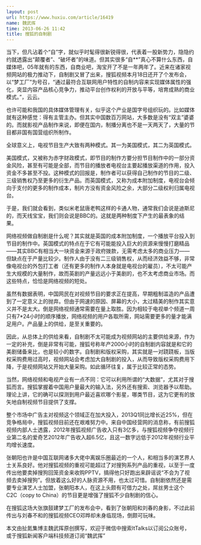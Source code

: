 ```yaml
---
layout: post
url: https://www.huxiu.com/article/16419
name: 魏武挥
time: 2013-06-26 11:42
title: 搜狐的自制剧
---
```

当下，但凡沾着个“自”字，就似乎时髦得很新锐得很，代表着一股新势力，隐隐约约就透露出“颠覆者”、“破坏者”的味道。但其实很多“自**”真心不算什么东西，自媒体吧，05年就有的东西，自商业吧，淘宝开了不是一年两年了。近来在诸家视频网站的极力推动下，自制剧又冒了出来，搜狐视频本月18日还开了个发布会，以“梦工厂”为号召，“通过最符合互联网用户特性的自制内容来实现媒体属性的强化，突显内容产品核心竞争力，推动平台创作权利的开放与平等，培育成熟的商业模式。”，云云。

也许可能和我国的具体媒体管理有关，似乎这个产业是国字号组织玩的。比如媒体就有这种感觉：得有主管主办。但其实中国数百万网站，大多数是没有“双主”婆婆的。而就影视产品制作来说，即便在国内，制播分离也不是一天两天了，大量的节目都非国有国营组织所制作。

全球意义上，电视节目生产大致有两种模式。其一为美国模式，其二为英国模式。

美国模式，又被称为赤字财政模式，即节目的制作方要分担节目制作中的一部分资金风险，甚至有可能是全部，而节目的播放者电视台主要起播放渠道的作用，投入资金不多甚至不投。这种模式的回报是，制作者可以获得自己制作的节目的二级、三级销售权乃至更多的衍生产品。而英国模式，又称为成本附加制度，电视台会倾向于支付的更多的制作成本，制片方没有资金风险之余，大部分二级权利归属电视台。

于是，我们就会看到，类似米老鼠唐老鸭这样的卡通人物，通常我们会说是迪斯尼的，而天线宝宝，我们则会说是BBC的。这就是两种制度下产生的最表象的结果。

网络视频做自制剧是什么呢？其实就是英国的成本附加制度，一个播放平台投入到节目的制作中。英国模式的特点在于它有可能能投入巨大的资源来慢慢打磨精品——其实BBC有相当大一块资金来源于政府拨款，无需考虑太多的商业压力——但缺点在于产量比较少。制作人由于没有二三级销售权，从而经济效益不够，非常像电视台的外包打工者（还有更多的制作人本身就是电视台的雇员），不太可能产生大规模的大量制作，故而英剧的产量远远小于美剧的，也不太考虑商业市场。而这些特点，恰恰是网络视频的短处。

虽然有数据表明，中国网民在对视频节目的要求正在提高，早期粗制滥造的产品遭到了一定意义上的抛弃。但由于网速的原因、屏幕的大小，太过精美的制作其实意义并不是太大。倒是网络视频通常需要在量上取胜。因为相较于电视单个频道一周只有7*24小时的顺序播放，网络视频的用户各取所需，网站需要更多的量才能满足用户。产品量上的供给，是至关重要的。

因此，从总体上的供给来看，自制剧不太可能成为视频网站的主要供给来源，作为一定的补充，倒是非常有可能，搜狐号称年产2000小时的自制剧内容就是和它的美剧储备来比，也是较小的数字。自制剧和版权采购，其实就是一对跷跷板，当版权采购费用过高时，视频网站会考虑加大自制剧的投入，从而导致版权采购费用下降，于是视频网站又开始大量采购。如此循环往复，属于比较正常的态势。

当然，网络视频和电视产业有一点不同：它可以利用所谓的“大数据”，尤其对于搜狐而言。搜狐掌握着中国用户量最大的输入法，另外还有搜索、浏览器予以帮助。理论上讲，它的确可以探测到用户最近喜欢哪个影星，哪类节目，这为它更有的放矢地自制视频节目提供了支撑。

整个市场中广告主对视频这个领域正在加大投入，2013Q1同比增长近25%，但在竞争格局中，搜狐视频目前还在艰难努力中。来自中国经营网的消息称，有前搜狐视频内部人士透露，2012年搜狐视频广告收入只有3亿多，与搜狐视频争夺视频行业第二名的爱奇艺2012年广告收入超6.5亿，且这一数字远低于2012年视频行业平均增长速度。

张朝阳也许是中国互联网诸多大佬中离娱乐圈最近的一个人，和相当多的演艺界人士关系良好。他对搜狐视频的重视可能超过了对搜狗系列产品的重视，以至于一度传出他要卖掉搜狗回笼资金来收购PPTV，搞得他只好跑出来辟谣说“不会为了视频去卖掉搜狗”。但放着这么好的人脉资源不用，也太过可惜。自制剧依然还是需要专业演艺人士加盟，张朝阳本人，在这上头颇有可借力之处，屌丝男士这个C2C（copy to China）的节目更是增强了搜狐不少自制剧的信心。

在搜狐这场大张旗鼓建梦工厂的发布会中，看到了张朝阳和刘春的身影，不过此前传出与刘春不和的搜狐视频CEO邓晔却未身临现场，倒颇可玩味。

本文由扯氮集博主魏武挥原创撰写，欢迎于微信中搜索ItTalks以订阅公众账号，或于搜狐新闻客户端科技频道订阅“魏武挥”

